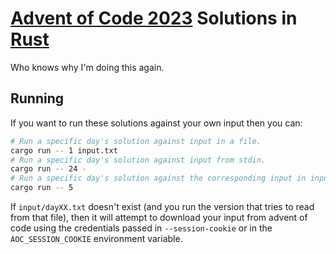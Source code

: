 # [Advent of Code 2023](https://adventofcode.com/2023) Solutions in [Rust](https://www.rust-lang.org/)

Who knows why I'm doing this again.

## Running
If you want to run these solutions against your own input then you can:
```bash
# Run a specific day's solution against input in a file.
cargo run -- 1 input.txt
# Run a specific day's solution against input from stdin.
cargo run -- 24 -
# Run a specific day's solution against the corresponding input in input/dayXX.txt
cargo run -- 5
```
If `input/dayXX.txt` doesn't exist (and you run the version that tries to read from that file), then it will attempt to download your input from advent of code using the credentials passed in `--session-cookie` or in the `AOC_SESSION_COOKIE` environment variable.
